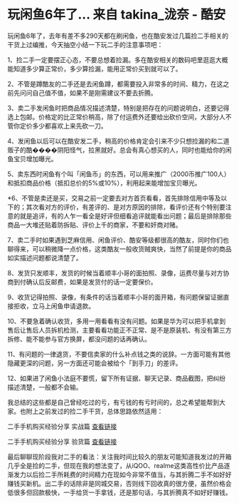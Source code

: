 # 玩闲鱼6年了... 来自 takina\_泷奈 - 酷安
玩闲鱼6年了，去年有差不多290天都在刷闲鱼，也在酷安发过几篇捡二手相关的干货上过编推，今天抽空小结一下玩二手的注意事项吧：  

1、捡二手一定要摆正心态，不要总想着捡漏。多在酷安相关的数码吧里逛逛大概能知道多少算正常价，多少算捡漏，能用正常价买到就可以了。  

2、不管是蹲酷友的二手还是去闲鱼蹲，都需要投入非常多的时间、精力，在这之前先问问自己值不值，如果不是刚需建议不要去折腾。  

3、卖二手发闲鱼时把商品情况描述清楚，特别是把存在的问题说明白，还要记得选上包邮。价格定的比正常价稍高，除了付运费外还要给出砍价空间，大部分人不管你定价多少都喜欢上来先砍一刀。  

4、发闲鱼以后可以在酷安发二手，稍高的价格肯定会引来不少只想捡漏的和二道贩子的酷����阴阳怪气，拉黑就好。总会有真心想买的人，同时也能给你的闲鱼宝贝增加曝光。  

5、卖东西时闲鱼有个叫「闲鱼币」的东西，可以用来推广（2000币推广100人）和抵扣商品价格（抵扣总价的5%或10%），利用起来能增加宝贝曝光。  

\*6、不管是卖还是买，交易之前一定要去对方首页看看，首先排除信用中等及以下的；其次看对方的评价，有差评的、是对方原因的排除，看评价还有个特别要注意的就是追评，有的人乍一看全是好评但细看追评就能看出问题；最后是排除那些商品一大堆还贴着防拆贴、评价上千的商家，不要和奸商对赌。  

7、卖二手时如果遇到芝麻信用、闲鱼评价、酷安等级都很高的酷友，同时你们也聊得来，可以稍微降一点价格，这类酷友一般收货贼爽快，当然了前提是你的商品如实描述问题都说清楚了。  

8、发货只发顺丰，发货的时候当着顺丰小哥的面拍照、录像，运费尽量与对方协商到付确认后反邮费，如果是发货付的话一定要保价。  

9、收货记得拍照、录像，有条件的话当着顺丰小哥的面开箱，有问题保留证据直接拒收，立马上闲鱼申请退款。  

10、不要急着确认收货，多用一用看看有没有问题。如果是华为可以把手机拿到售后让售后人员拆机检测，主要看看功能正不正常、是不是原装机、有没有第三方拆修、能不能参与官方换屏，都没问题的话再确认。  

11、有问题的一律退货，不要信卖家的什么补点钱之类的说辞。一方面可能有其他隐藏更深的问题，另一方面还可能会被给个「到手刀」的差评。  

12、如果进了闲鱼小法庭不要慌，留下所有证据、聊天记录、商品截图，把纠纷描述清楚，一般都不会输。  

我总结的这些都是自己曾经吃过的亏，有亏钱的有亏时间的，总之希望能帮到大家。也附上之前发过的捡二手干货，总体思路依然适用：  

二手手机购买经验分享 实战篇
[查看链接](https://www.coolapk.com/feed/24972537?shareKey=NGQ0NjVjYTE4ZjQ3NjQxMWQ3OTM~&shareUid=2983816&shareFrom=com.coolapk.market_13.1.0-beta3 "https://www.coolapk.com/feed/24972537?shareKey=NGQ0NjVjYTE4ZjQ3NjQxMWQ3OTM~&shareUid=2983816&shareFrom=com.coolapk.market_13.1.0-beta3")  

二手手机购买经验分享 验货篇
[查看链接](https://www.coolapk.com/feed/28287773?shareKey=ZDFmMzZhODBlNDk3NjQxMWQ3OTM~&shareUid=2983816&shareFrom=com.coolapk.market_13.1.0-beta3 "https://www.coolapk.com/feed/28287773?shareKey=ZDFmMzZhODBlNDk3NjQxMWQ3OTM~&shareUid=2983816&shareFrom=com.coolapk.market_13.1.0-beta3")  

最后聊聊现阶段我对二手的看法：关注我时间比较久的朋友可能知道我发过的开箱几乎全是捡的二手，但现在我的想法变了，从iQOO、realme这类高性价比产品逐渐发力以后捡二手所耗费的时间精力在现如今非常不值当，与其折腾二手不如好好赚钱买新机。出二手的话除非是同城交易，否则线下回收真的很方便，虽然价格会低很多但回款极快，一手给货一手拿钱，还是那句话，与其折腾真不如好好赚钱。